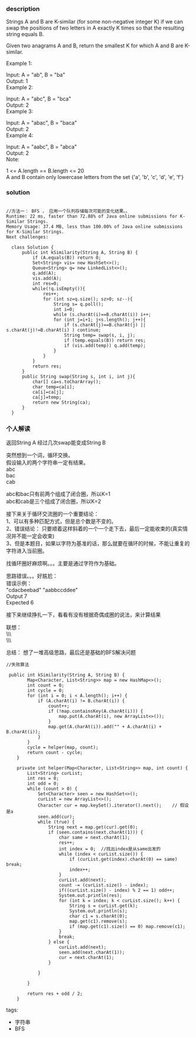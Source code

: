 ### description    
  Strings A and B are K-similar (for some non-negative integer K) if we can swap the positions of two letters in A exactly K times so that the resulting string equals B.  
    
  Given two anagrams A and B, return the smallest K for which A and B are K-similar.  
    
  Example 1:  
    
  Input: A = "ab", B = "ba"  
  Output: 1  
  Example 2:  
    
  Input: A = "abc", B = "bca"  
  Output: 2  
  Example 3:  
    
  Input: A = "abac", B = "baca"  
  Output: 2  
  Example 4:  
    
  Input: A = "aabc", B = "abca"  
  Output: 2  
  Note:  
    
  1 <= A.length == B.length <= 20  
  A and B contain only lowercase letters from the set {'a', 'b', 'c', 'd', 'e', 'f'}  
### solution    
```    
  
//方法一： BFS ， 应用一个队列存储每次可能的变化结果。。  
Runtime: 22 ms, faster than 72.88% of Java online submissions for K-Similar Strings.  
Memory Usage: 37.4 MB, less than 100.00% of Java online submissions for K-Similar Strings.  
Next challenges:  
  
  class Solution {  
      public int kSimilarity(String A, String B) {  
          if (A.equals(B)) return 0;  
          Set<String> vis= new HashSet<>();  
          Queue<String> q= new LinkedList<>();  
          q.add(A);  
          vis.add(A);  
          int res=0;  
          while(!q.isEmpty()){  
              res++;  
              for (int sz=q.size(); sz>0; sz--){  
                  String s= q.poll();  
                  int i=0;  
                  while (s.charAt(i)==B.charAt(i)) i++;  
                  for (int j=i+1; j<s.length(); j++){  
                      if (s.charAt(j)==B.charAt(j) || s.charAt(j)!=B.charAt(i) ) continue;  
                      String temp= swap(s, i, j);  
                      if (temp.equals(B)) return res;  
                      if (vis.add(temp)) q.add(temp);  
                  }  
              }  
          }  
          return res;  
      }  
      public String swap(String s, int i, int j){  
          char[] ca=s.toCharArray();  
          char temp=ca[i];  
          ca[i]=ca[j];  
          ca[j]=temp;  
          return new String(ca);  
      }  
  }  
```    
    
### 个人解读    
  返回String A 经过几次swap能变成String B  
  
  突然想到一个词，循环交换。  
  假设输入的两个字符串一定有结果。  
  abc  
  bac  
  cab  
    
  abc和bac只有前两个组成了闭合圈，所以K=1  
  abc和cab是三个组成了闭合圈，所以K=2  
    
  接下来关于循环交流圈的一个重要结论：  
  1、可以有多种匹配方式，但是总个数是不变的。  
  2、错误结论： 只要顺着这样斜着的一个一个走下去，最后一定能收束的(真实情况并不能一定会收束)  
  3、但是本题目，如果以字符为基准的话，那么就要在循环的时候，不能让重复的字符进入当前圈。  
    
  找循环圈好麻烦啊。。。主要是通过字符作为基础。  
    
  思路错误。。。好尴尬：  
  错误示例：  
  "cdacbeebad"  "aabbccddee"  
  Output  7  
  Expected   6  
    
  接下来继续挣扎一下，看看有没有根据奇偶成圈的说法，来计算结果  
    
  联想：  
  \\\\\  
   \\\\\   
     
   总结： 想了一堆高级思路，最后还是基础的BFS解决问题  
    
  ```  
  //失败算法  
    
   public int kSimilarity(String A, String B) {  
          Map<Character, List<String>> map = new HashMap<>();  
          int count = 0;  
          int cycle = 0;  
          for (int i = 0; i < A.length(); i++) {  
              if (A.charAt(i) != B.charAt(i)) {  
                  count++;  
                  if (!map.containsKey(A.charAt(i))) {  
                      map.put(A.charAt(i), new ArrayList<>());  
                  }  
                  map.get(A.charAt(i)).add("" + A.charAt(i) + B.charAt(i));  
              }  
          }  
          cycle = helper(map, count);  
          return count - cycle;  
      }  
    
      private int helper(Map<Character, List<String>> map, int count) {  
          List<String> curList;  
          int res = 0;  
          int odd = 0;  
          while (count > 0) {  
              Set<Character> seen = new HashSet<>();  
              curList = new ArrayList<>();  
              Character cur = map.keySet().iterator().next();    // 假设是a  
              seen.add(cur);  
              while (true) {  
                  String next = map.get(cur).get(0);  
                  if (seen.contains(next.charAt(1))) {  
                      char same = next.charAt(1);  
                      res++;  
                      int index = 0;  //找出index是从same出发的  
                      while (index < curList.size()) {  
                          if (curList.get(index).charAt(0) == same) break;  
                          index++;  
                      }  
                      curList.add(next);  
                      count -= (curList.size() - index);  
                      if((curList.size() - index) % 2 == 1) odd++;  
                      System.out.println(res);  
                      for (int k = index; k < curList.size(); k++) {  
                          String s = curList.get(k);  
                          System.out.println(s);  
                          char c1 = s.charAt(0);  
                          map.get(c1).remove(s);  
                          if (map.get(c1).size() == 0) map.remove(c1);  
                      }  
                      break;  
                  } else {  
                      curList.add(next);  
                      seen.add(next.charAt(1));  
                      cur = next.charAt(1);  
                  }  
    
              }  
    
          }  
    
          return res + odd / 2;  
      }  
  ```   
     
    
tags:    
  -  字符串  
  -  BFS  
